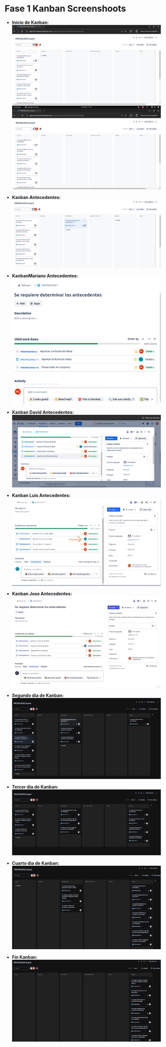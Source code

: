 # Fase 1 Kanban Screenshoots
- **Inicio de Kanban:**
  ![Kanban-1](../Fase-1-Screenshot/KanbanInicio.png)
  ![Kanban-2](../Fase-1-Screenshot/KanbanInicio2.png)
  
- **Kanban Antecedentes:**
  ![Kanban-1](../Fase-1-Screenshot/KanbanAntecedentes.png)

- **KanbanMariano Antecedentes:**
  ![Kanban-1](../Fase-1-Screenshot/MarianoKanbanAntecedentes.png)

- **Kanban David Antecedentes:**
  ![Kanban-1](../Fase-1-Screenshot/DavidKanbanAntecedentes.png)

- **Kanban Luis Antecedentes:**
  ![Kanban-1](../Fase-1-Screenshot/LuisKanbanAntecedentes.jpg)

- **Kanban Jose Antecedentes:**
  ![Kanban-1](../Fase-1-Screenshot/JoseKanbanAntecedentes.jpg)

- **Segundo dia de Kanban:**
  ![Kanban-1](../Fase-1-Screenshot/KanbanSegundoDia.jpg)
  
- **Tercer dia de Kanban:**
  ![Kanban-1](../Fase-1-Screenshot/KanbanTercerDia.jpg)
  
- **Cuarto dia de Kanban:**
  ![Kanban-1](../Fase-1-Screenshot/KanbanCuartoDia.jpg)
  
- **Fin Kanban:**
  ![Kanban-1](../Fase-1-Screenshot/KanbanFinalizado.jpg)